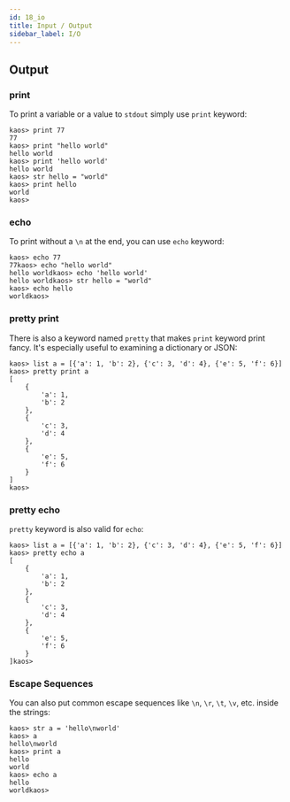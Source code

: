 ```yaml
---
id: 18_io
title: Input / Output
sidebar_label: I/O
---
```


## Output

### print

To print a variable or a value to `stdout` simply use `print` keyword:

```text
kaos> print 77
77
kaos> print "hello world"
hello world
kaos> print 'hello world'
hello world
kaos> str hello = "world"
kaos> print hello
world
kaos> 
```

### echo

To print without a `\n` at the end, you can use `echo` keyword:

```text
kaos> echo 77
77kaos> echo "hello world"
hello worldkaos> echo 'hello world'
hello worldkaos> str hello = "world"
kaos> echo hello
worldkaos> 
```

### pretty print

There is also a keyword named `pretty` that makes `print` keyword print fancy.
It's especially useful to examining a dictionary or JSON:

```text
kaos> list a = [{'a': 1, 'b': 2}, {'c': 3, 'd': 4}, {'e': 5, 'f': 6}]
kaos> pretty print a
[
    {
        'a': 1,
        'b': 2
    },
    {
        'c': 3,
        'd': 4
    },
    {
        'e': 5,
        'f': 6
    }
]
kaos> 
```

### pretty echo

`pretty` keyword is also valid for `echo`:

```text
kaos> list a = [{'a': 1, 'b': 2}, {'c': 3, 'd': 4}, {'e': 5, 'f': 6}]
kaos> pretty echo a
[
    {
        'a': 1,
        'b': 2
    },
    {
        'c': 3,
        'd': 4
    },
    {
        'e': 5,
        'f': 6
    }
]kaos> 
```

### Escape Sequences

You can also put common escape sequences like `\n`, `\r`, `\t`, `\v`, etc. inside the strings:

```text
kaos> str a = 'hello\nworld'
kaos> a
hello\nworld
kaos> print a
hello
world
kaos> echo a
hello
worldkaos> 
```
